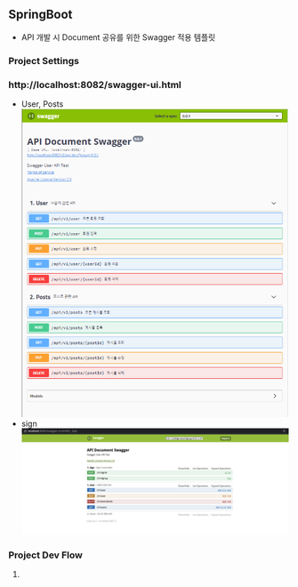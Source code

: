 ## SpringBoot
- API 개발 시 Document 공유를 위한 Swagger 적용 템플릿

### Project Settings

### http://localhost:8082/swagger-ui.html
- User, Posts
![swagger.png](img/swagger_photo.png "user post API")
- sign
![swagger_signController](img/swagger_signController.png)

### Project Dev Flow
1. 
